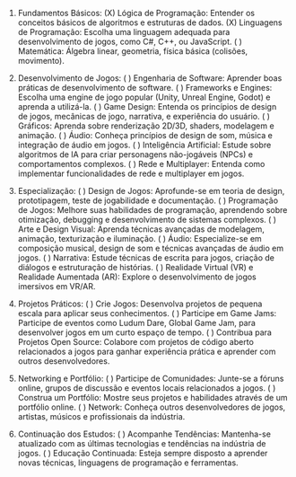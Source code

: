 1. Fundamentos Básicos:
(X) Lógica de Programação: Entender os conceitos básicos de algoritmos e estruturas de dados.
(X) Linguagens de Programação: Escolha uma linguagem adequada para desenvolvimento de jogos, como C#, C++, ou JavaScript.
( ) Matemática: Álgebra linear, geometria, física básica (colisões, movimento).

2. Desenvolvimento de Jogos:
( ) Engenharia de Software: Aprender boas práticas de desenvolvimento de software.
( ) Frameworks e Engines: Escolha uma engine de jogo popular (Unity, Unreal Engine, Godot) e aprenda a utilizá-la.
( ) Game Design: Entenda os princípios de design de jogos, mecânicas de jogo, narrativa, e experiência do usuário.
( ) Gráficos: Aprenda sobre renderização 2D/3D, shaders, modelagem e animação.
( ) Áudio: Conheça princípios de design de som, música e integração de áudio em jogos.
( ) Inteligência Artificial: Estude sobre algoritmos de IA para criar personagens não-jogáveis (NPCs) e comportamentos complexos.
( ) Rede e Multiplayer: Entenda como implementar funcionalidades de rede e multiplayer em jogos.

3. Especialização:
( ) Design de Jogos: Aprofunde-se em teoria de design, prototipagem, teste de jogabilidade e documentação.
( ) Programação de Jogos: Melhore suas habilidades de programação, aprendendo sobre otimização, debugging e desenvolvimento de sistemas complexos.
( ) Arte e Design Visual: Aprenda técnicas avançadas de modelagem, animação, texturização e iluminação.
( ) Áudio: Especialize-se em composição musical, design de som e técnicas avançadas de áudio em jogos.
( ) Narrativa: Estude técnicas de escrita para jogos, criação de diálogos e estruturação de histórias.
( ) Realidade Virtual (VR) e Realidade Aumentada (AR): Explore o desenvolvimento de jogos imersivos em VR/AR.

4. Projetos Práticos:
( ) Crie Jogos: Desenvolva projetos de pequena escala para aplicar seus conhecimentos.
( ) Participe em Game Jams: Participe de eventos como Ludum Dare, Global Game Jam, para desenvolver jogos em um curto espaço de tempo.
( ) Contribua para Projetos Open Source: Colabore com projetos de código aberto relacionados a jogos para ganhar experiência prática e aprender com outros desenvolvedores.

5. Networking e Portfólio:
( ) Participe de Comunidades: Junte-se a fóruns online, grupos de discussão e eventos locais relacionados a jogos.
( ) Construa um Portfólio: Mostre seus projetos e habilidades através de um portfólio online.
( ) Network: Conheça outros desenvolvedores de jogos, artistas, músicos e profissionais da indústria.

6. Continuação dos Estudos:
( ) Acompanhe Tendências: Mantenha-se atualizado com as últimas tecnologias e tendências na indústria de jogos.
( ) Educação Continuada: Esteja sempre disposto a aprender novas técnicas, linguagens de programação e ferramentas.